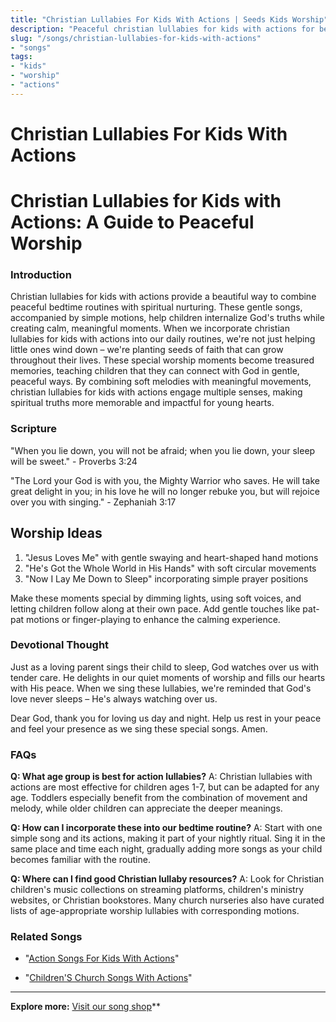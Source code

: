 ```yaml
---
title: "Christian Lullabies For Kids With Actions | Seeds Kids Worship"
description: "Peaceful christian lullabies for kids with actions for bedtime and quiet moments. Christian music to comfort and nurture young children's faith."
slug: "/songs/christian-lullabies-for-kids-with-actions"
- "songs"
tags:
- "kids"
- "worship"
- "actions"
---
```


# Christian Lullabies For Kids With Actions

# Christian Lullabies for Kids with Actions: A Guide to Peaceful Worship

### Introduction
Christian lullabies for kids with actions provide a beautiful way to combine peaceful bedtime routines with spiritual nurturing. These gentle songs, accompanied by simple motions, help children internalize God's truths while creating calm, meaningful moments. When we incorporate christian lullabies for kids with actions into our daily routines, we're not just helping little ones wind down – we're planting seeds of faith that can grow throughout their lives. These special worship moments become treasured memories, teaching children that they can connect with God in gentle, peaceful ways. By combining soft melodies with meaningful movements, christian lullabies for kids with actions engage multiple senses, making spiritual truths more memorable and impactful for young hearts.

### Scripture
"When you lie down, you will not be afraid; when you lie down, your sleep will be sweet." - Proverbs 3:24

"The Lord your God is with you, the Mighty Warrior who saves. He will take great delight in you; in his love he will no longer rebuke you, but will rejoice over you with singing." - Zephaniah 3:17

## Worship Ideas
1. "Jesus Loves Me" with gentle swaying and heart-shaped hand motions
2. "He's Got the Whole World in His Hands" with soft circular movements
3. "Now I Lay Me Down to Sleep" incorporating simple prayer positions

Make these moments special by dimming lights, using soft voices, and letting children follow along at their own pace. Add gentle touches like pat-pat motions or finger-playing to enhance the calming experience.

### Devotional Thought
Just as a loving parent sings their child to sleep, God watches over us with tender care. He delights in our quiet moments of worship and fills our hearts with His peace. When we sing these lullabies, we're reminded that God's love never sleeps – He's always watching over us.

Dear God, thank you for loving us day and night. Help us rest in your peace and feel your presence as we sing these special songs. Amen.

### FAQs

**Q: What age group is best for action lullabies?**
A: Christian lullabies with actions are most effective for children ages 1-7, but can be adapted for any age. Toddlers especially benefit from the combination of movement and melody, while older children can appreciate the deeper meanings.

**Q: How can I incorporate these into our bedtime routine?**
A: Start with one simple song and its actions, making it part of your nightly ritual. Sing it in the same place and time each night, gradually adding more songs as your child becomes familiar with the routine.

**Q: Where can I find good Christian lullaby resources?**
A: Look for Christian children's music collections on streaming platforms, children's ministry websites, or Christian bookstores. Many church nurseries also have curated lists of age-appropriate worship lullabies with corresponding motions.

### Related Songs

- "[Action Songs For Kids With Actions](/songs/action-songs-for-kids-with-actions/)"

- "[Children'S Church Songs With Actions](/songs/children-s-church-songs-with-actions/)"

---

**Explore more:** [Visit our song shop](https://seedskidsworship.com/shop)**

<!-- Schema Markup -->
<script type="application/ld+json">
{
  "@context": "https://schema.org",
  "@type": "MusicRecording",
  "name": "Christian Lullabies For Kids With Actions",
  "byArtist": {
    "@type": "MusicGroup",
    "name": "Seeds Kids Worship"
  },
  "isFamilyFriendly": true,
  "url": "https://seedskidsworship.com/songs/christian-lullabies-for-kids-with-actions/"
}
</script>